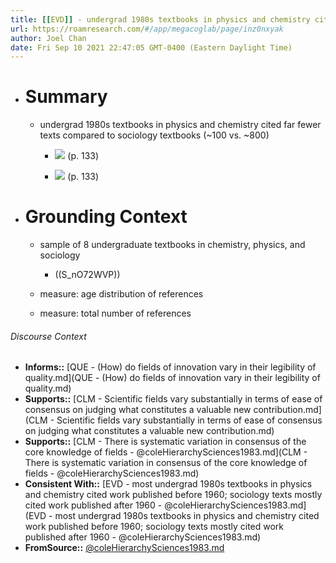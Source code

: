 ```yaml
---
title: [[EVD]] - undergrad 1980s textbooks in physics and chemistry cited far fewer texts compare to sociology textbooks - [[@coleHierarchySciences1983]]
url: https://roamresearch.com/#/app/megacoglab/page/inz0nxyak
author: Joel Chan
date: Fri Sep 10 2021 22:47:05 GMT-0400 (Eastern Daylight Time)
---
```


- # Summary

    - undergrad 1980s textbooks in physics and chemistry cited far fewer texts compared to sociology textbooks (~100 vs. ~800)

        - ![](https://firebasestorage.googleapis.com/v0/b/firescript-577a2.appspot.com/o/imgs%2Fapp%2Fmegacoglab%2F7uqWMfQfq4.png?alt=media&token=349a9eeb-87f6-4e92-b070-922524eadb83) (p. 133)

        - ![](https://firebasestorage.googleapis.com/v0/b/firescript-577a2.appspot.com/o/imgs%2Fapp%2Fmegacoglab%2FG0CAw_-Dzs.png?alt=media&token=c7b2090d-ee08-466d-9bdf-a1b9ff76e20f) (p. 133)
- # Grounding Context

    - sample of 8 undergraduate textbooks in chemistry, physics, and sociology

        - ((S_nO72WVP))

    - measure: age distribution of references

    - measure: total number of references

###### Discourse Context

- **Informs::** [QUE - (How) do fields of innovation vary in their legibility of quality.md](QUE - (How) do fields of innovation vary in their legibility of quality.md)
- **Supports::** [CLM - Scientific fields vary substantially in terms of ease of consensus on judging what constitutes a valuable new contribution.md](CLM - Scientific fields vary substantially in terms of ease of consensus on judging what constitutes a valuable new contribution.md)
- **Supports::** [CLM - There is systematic variation in consensus of the core knowledge of fields - @coleHierarchySciences1983.md](CLM - There is systematic variation in consensus of the core knowledge of fields - @coleHierarchySciences1983.md)
- **Consistent With::** [EVD - most undergrad 1980s textbooks in physics and chemistry cited work published before 1960; sociology texts mostly cited work published after 1960 - @coleHierarchySciences1983.md](EVD - most undergrad 1980s textbooks in physics and chemistry cited work published before 1960; sociology texts mostly cited work published after 1960 - @coleHierarchySciences1983.md)
- **FromSource::** [@coleHierarchySciences1983.md](@coleHierarchySciences1983.md)


